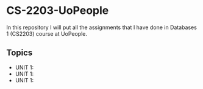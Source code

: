 # CS-2203-UoPeople

In this repository I will put all the assignments that I have done in Databases 1 (CS2203) course
at UoPeople.

## Topics
- UNIT 1:
- UNIT 1:
- UNIT 1:
